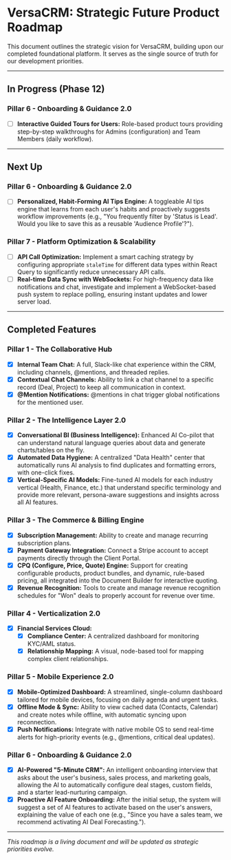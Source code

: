 # VersaCRM: Strategic Future Product Roadmap

This document outlines the strategic vision for VersaCRM, building upon our completed foundational platform. It serves as the single source of truth for our development priorities.

---

## In Progress (Phase 12)

### Pillar 6 - Onboarding & Guidance 2.0
-   [ ] **Interactive Guided Tours for Users:** Role-based product tours providing step-by-step walkthroughs for Admins (configuration) and Team Members (daily workflow).

---

## Next Up

### Pillar 6 - Onboarding & Guidance 2.0
-   [ ] **Personalized, Habit-Forming AI Tips Engine:** A toggleable AI tips engine that learns from each user's habits and proactively suggests workflow improvements (e.g., "You frequently filter by 'Status is Lead'. Would you like to save this as a reusable 'Audience Profile'?").

### Pillar 7 - Platform Optimization & Scalability
-   [ ] **API Call Optimization:** Implement a smart caching strategy by configuring appropriate `staleTime` for different data types within React Query to significantly reduce unnecessary API calls.
-   [ ] **Real-time Data Sync with WebSockets:** For high-frequency data like notifications and chat, investigate and implement a WebSocket-based push system to replace polling, ensuring instant updates and lower server load.

---

## Completed Features

### Pillar 1 - The Collaborative Hub
-   [x] **Internal Team Chat:** A full, Slack-like chat experience within the CRM, including channels, @mentions, and threaded replies.
-   [x] **Contextual Chat Channels:** Ability to link a chat channel to a specific record (Deal, Project) to keep all communication in context.
-   [x] **@Mention Notifications:** @mentions in chat trigger global notifications for the mentioned user.

### Pillar 2 - The Intelligence Layer 2.0
-   [x] **Conversational BI (Business Intelligence):** Enhanced AI Co-pilot that can understand natural language queries about data and generate charts/tables on the fly.
-   [x] **Automated Data Hygiene:** A centralized "Data Health" center that automatically runs AI analysis to find duplicates and formatting errors, with one-click fixes.
-   [x] **Vertical-Specific AI Models:** Fine-tuned AI models for each industry vertical (Health, Finance, etc.) that understand specific terminology and provide more relevant, persona-aware suggestions and insights across all AI features.

### Pillar 3 - The Commerce & Billing Engine
-   [x] **Subscription Management:** Ability to create and manage recurring subscription plans.
-   [x] **Payment Gateway Integration:** Connect a Stripe account to accept payments directly through the Client Portal.
-   [x] **CPQ (Configure, Price, Quote) Engine:** Support for creating configurable products, product bundles, and dynamic, rule-based pricing, all integrated into the Document Builder for interactive quoting.
-   [x] **Revenue Recognition:** Tools to create and manage revenue recognition schedules for "Won" deals to properly account for revenue over time.

### Pillar 4 - Verticalization 2.0
-   [x] **Financial Services Cloud:**
    -   [x] **Compliance Center:** A centralized dashboard for monitoring KYC/AML status.
    -   [x] **Relationship Mapping:** A visual, node-based tool for mapping complex client relationships.

### Pillar 5 - Mobile Experience 2.0
-   [x] **Mobile-Optimized Dashboard:** A streamlined, single-column dashboard tailored for mobile devices, focusing on daily agenda and urgent tasks.
-   [x] **Offline Mode & Sync:** Ability to view cached data (Contacts, Calendar) and create notes while offline, with automatic syncing upon reconnection.
-   [x] **Push Notifications:** Integrate with native mobile OS to send real-time alerts for high-priority events (e.g., @mentions, critical deal updates).

### Pillar 6 - Onboarding & Guidance 2.0
-   [x] **AI-Powered "5-Minute CRM":** An intelligent onboarding interview that asks about the user's business, sales process, and marketing goals, allowing the AI to automatically configure deal stages, custom fields, and a starter lead-nurturing campaign.
-   [x] **Proactive AI Feature Onboarding:** After the initial setup, the system will suggest a set of AI features to activate based on the user's answers, explaining the value of each one (e.g., "Since you have a sales team, we recommend activating AI Deal Forecasting.").

---
_This roadmap is a living document and will be updated as strategic priorities evolve._